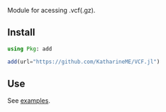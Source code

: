 Module for acessing .vcf(.gz).

## Install

```julia
using Pkg: add

add(url="https://github.com/KatharineME/VCF.jl")
```

## Use

See [examples](notebook/example.ipynb).
